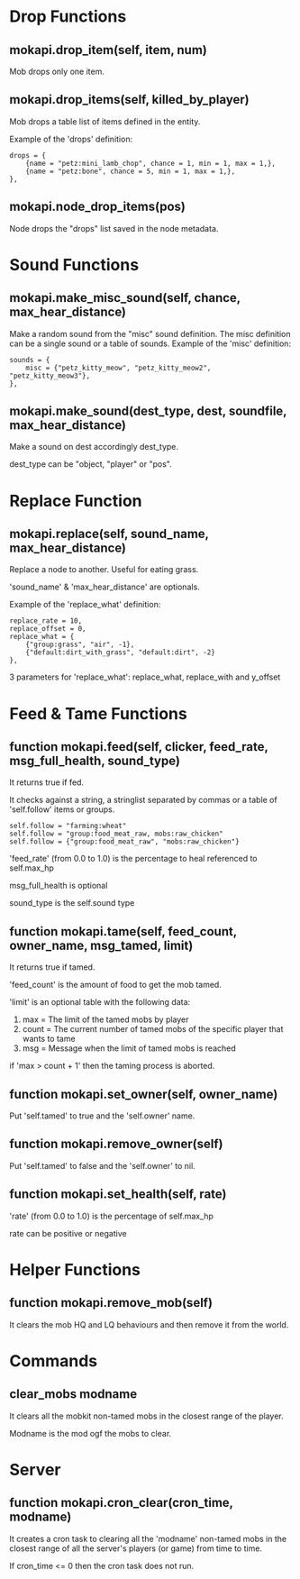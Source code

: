 #  Drop Functions

## mokapi.drop_item(self, item, num)
Mob drops only one item.

## mokapi.drop_items(self, killed_by_player)

Mob drops a table list of items defined in the entity.

Example of the 'drops' definition:
```
drops = {
	{name = "petz:mini_lamb_chop", chance = 1, min = 1, max = 1,},
	{name = "petz:bone", chance = 5, min = 1, max = 1,},
},
```
## mokapi.node_drop_items(pos)

Node drops the "drops" list saved in the node metadata.

# Sound Functions

## mokapi.make_misc_sound(self, chance, max_hear_distance)
Make a random sound from the "misc" sound definition.
The misc definition can be a single sound or a table of sounds.
Example of the 'misc' definition:
```
sounds = {
	misc = {"petz_kitty_meow", "petz_kitty_meow2", "petz_kitty_meow3"},
},
```
## mokapi.make_sound(dest_type, dest, soundfile, max_hear_distance)
Make a sound on dest accordingly dest_type.

dest_type can be "object, "player" or "pos".

# Replace Function

## mokapi.replace(self, sound_name, max_hear_distance)
Replace a node to another. Useful for eating grass.

'sound_name' & 'max_hear_distance' are optionals.

Example of the 'replace_what' definition:
```
replace_rate = 10,
replace_offset = 0,
replace_what = {
	{"group:grass", "air", -1},
	{"default:dirt_with_grass", "default:dirt", -2}
},
```
3 parameters for 'replace_what': replace_what, replace_with and y_offset

# Feed & Tame Functions

## function mokapi.feed(self, clicker, feed_rate, msg_full_health, sound_type)

It returns true if fed.

It checks against a string, a stringlist separated by commas or a table of 'self.follow' items or groups.
```
self.follow = "farming:wheat"
self.follow = "group:food_meat_raw, mobs:raw_chicken"
self.follow = {"group:food_meat_raw", "mobs:raw_chicken"}
```
'feed_rate' (from 0.0 to 1.0) is the percentage to heal referenced to self.max_hp

msg_full_health is optional

sound_type is the self.sound type

## function mokapi.tame(self, feed_count, owner_name, msg_tamed, limit)
It returns true if tamed.

'feed_count' is the amount of food to get the mob tamed.

'limit' is an optional table with the following data:

1. max = The limit of the tamed mobs by player
2. count = The current number of tamed mobs of the specific player that wants to tame
3. msg = Message when the limit of tamed mobs is reached

if 'max > count + 1' then the taming process is aborted.

## function mokapi.set_owner(self, owner_name)
Put 'self.tamed' to true and the 'self.owner' name.

## function mokapi.remove_owner(self)
Put 'self.tamed' to false and the 'self.owner' to nil.

## function mokapi.set_health(self, rate)
'rate' (from 0.0 to 1.0) is the percentage of self.max_hp

rate can be positive or negative

# Helper Functions

## function mokapi.remove_mob(self)
It clears the mob HQ and LQ behaviours and then remove it from the world.

# Commands

## clear_mobs modname
It clears all the mobkit non-tamed mobs in the closest range of the player.

Modname is the mod ogf the mobs to clear.

# Server
## function mokapi.cron_clear(cron_time, modname)
It creates a cron task to clearing all the 'modname' non-tamed mobs in the closest range of all the server's players (or game) from time to time.

If cron_time <= 0 then the cron task does not run.
